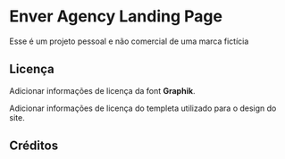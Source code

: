 # Enver Agency Landing Page

Esse é um projeto pessoal e não comercial de uma marca fictícia



## Licença

Adicionar informações de licença da font **Graphik**.

Adicionar informações de licença do templeta utilizado para o design do site.



## Créditos

